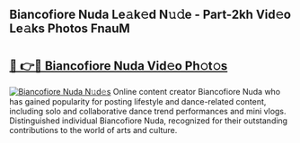 ## Biancofiore Nuda Le𝚊k𝚎d N𝚞𝚍e - Part-2kh Vid𝚎o Le𝚊ks Photos FnauM

# <h2><a href="http://fbfiqt.evod.top/?m=Biancofiore+Nuda">🔗 👉🔴 Biancofiore Nuda Vid𝚎o Ph𝚘t𝚘s</a></h2>

[![Biancofiore Nuda N𝚞d𝚎s](https://i.imgur.com/8V9OHl7.gif)](http://fbfiqt.evod.top/?m=Biancofiore+Nuda)
Online content creator Biancofiore Nuda who has gained popularity for posting lifestyle and dance-related content, including solo and collaborative dance trend performances and mini vlogs. Distinguished individual Biancofiore Nuda, recognized for their outstanding contributions to the world of arts and culture. 

